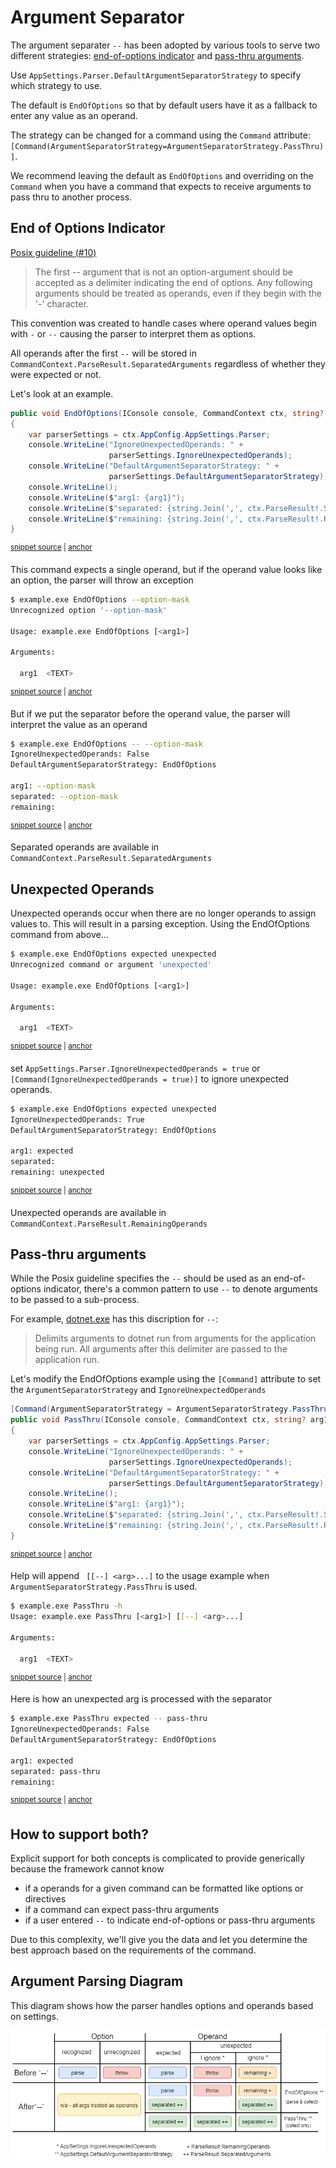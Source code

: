 # Argument Separator

The argument separater `--` has been adopted by various tools to serve two different strategies: [end-of-options indicator](#end-of-options-indicator) and [pass-thru arguments](#pass-thru-arguments).

Use `AppSettings.Parser.DefaultArgumentSeparatorStrategy` to specify which strategy to use.

The default is `EndOfOptions` so that by default users have it as a fallback to enter any value as an operand.

The strategy can be changed for a command using the `Command` attribute: `[Command(ArgumentSeparatorStrategy=ArgumentSeparatorStrategy.PassThru)]`.

We recommend leaving the default as `EndOfOptions` and overriding on the `Command` when you have a command that expects to receive arguments to pass thru to another process.

## End of Options Indicator

[Posix guideline (#10)](https://pubs.opengroup.org/onlinepubs/9699919799/basedefs/V1_chap12.html#tag_12_02) 

> The first -- argument that is not an option-argument should be accepted as a delimiter indicating the end of options. Any following arguments should be treated as operands, even if they begin with the '-' character.

This convention was created to handle cases where operand values begin with `-` or `--` causing the parser to interpret them as options.

All operands after the first ` -- ` will be stored in `CommandContext.ParseResult.SeparatedArguments` regardless of whether they were expected or not.

Let's look at an example.

<!-- snippet: argument_separator_end_of_options -->
<a id='snippet-argument_separator_end_of_options'></a>
```cs
public void EndOfOptions(IConsole console, CommandContext ctx, string? arg1)
{
    var parserSettings = ctx.AppConfig.AppSettings.Parser;
    console.WriteLine("IgnoreUnexpectedOperands: " + 
                      parserSettings.IgnoreUnexpectedOperands);
    console.WriteLine("DefaultArgumentSeparatorStrategy: " + 
                      parserSettings.DefaultArgumentSeparatorStrategy);
    console.WriteLine();
    console.WriteLine($"arg1: {arg1}");
    console.WriteLine($"separated: {string.Join(',', ctx.ParseResult!.SeparatedArguments)}");
    console.WriteLine($"remaining: {string.Join(',', ctx.ParseResult!.RemainingOperands)}");
}
```
<sup><a href='https://github.com/bilal-fazlani/commanddotnet/blob/master/CommandDotNet.DocExamples/Arguments/Values/Argument_Separator.cs#L19-L32' title='Snippet source file'>snippet source</a> | <a href='#snippet-argument_separator_end_of_options' title='Start of snippet'>anchor</a></sup>
<!-- endSnippet -->

This command expects a single operand, but if the operand value looks like an option, the parser will throw an exception

<!-- snippet: argument_separator_end_of_options_option_mask_no_separator -->
<a id='snippet-argument_separator_end_of_options_option_mask_no_separator'></a>
```bash
$ example.exe EndOfOptions --option-mask
Unrecognized option '--option-mask'

Usage: example.exe EndOfOptions [<arg1>]

Arguments:

  arg1  <TEXT>
```
<sup><a href='https://github.com/bilal-fazlani/commanddotnet/blob/master/CommandDotNet.DocExamples/BashSnippets/argument_separator_end_of_options_option_mask_no_separator.bash#L1-L10' title='Snippet source file'>snippet source</a> | <a href='#snippet-argument_separator_end_of_options_option_mask_no_separator' title='Start of snippet'>anchor</a></sup>
<!-- endSnippet -->

But if we put the separator before the operand value, the parser will interpret the value as an operand

<!-- snippet: argument_separator_end_of_options_option_mask_separator -->
<a id='snippet-argument_separator_end_of_options_option_mask_separator'></a>
```bash
$ example.exe EndOfOptions -- --option-mask
IgnoreUnexpectedOperands: False
DefaultArgumentSeparatorStrategy: EndOfOptions

arg1: --option-mask
separated: --option-mask
remaining:
```
<sup><a href='https://github.com/bilal-fazlani/commanddotnet/blob/master/CommandDotNet.DocExamples/BashSnippets/argument_separator_end_of_options_option_mask_separator.bash#L1-L9' title='Snippet source file'>snippet source</a> | <a href='#snippet-argument_separator_end_of_options_option_mask_separator' title='Start of snippet'>anchor</a></sup>
<!-- endSnippet -->


Separated operands are available in `CommandContext.ParseResult.SeparatedArguments`

## Unexpected Operands

Unexpected operands occur when there are no longer operands to assign values to. This will result in a parsing exception. Using the EndOfOptions command from above...

<!-- snippet: argument_separator_end_of_options_unexpected_operand -->
<a id='snippet-argument_separator_end_of_options_unexpected_operand'></a>
```bash
$ example.exe EndOfOptions expected unexpected
Unrecognized command or argument 'unexpected'

Usage: example.exe EndOfOptions [<arg1>]

Arguments:

  arg1  <TEXT>
```
<sup><a href='https://github.com/bilal-fazlani/commanddotnet/blob/master/CommandDotNet.DocExamples/BashSnippets/argument_separator_end_of_options_unexpected_operand.bash#L1-L10' title='Snippet source file'>snippet source</a> | <a href='#snippet-argument_separator_end_of_options_unexpected_operand' title='Start of snippet'>anchor</a></sup>
<!-- endSnippet -->

set `AppSettings.Parser.IgnoreUnexpectedOperands = true` or `[Command(IgnoreUnexpectedOperands = true)]` to ignore unexpected operands.

<!-- snippet: argument_separator_end_of_options_unexpected_operand_ignored -->
<a id='snippet-argument_separator_end_of_options_unexpected_operand_ignored'></a>
```bash
$ example.exe EndOfOptions expected unexpected
IgnoreUnexpectedOperands: True
DefaultArgumentSeparatorStrategy: EndOfOptions

arg1: expected
separated: 
remaining: unexpected
```
<sup><a href='https://github.com/bilal-fazlani/commanddotnet/blob/master/CommandDotNet.DocExamples/BashSnippets/argument_separator_end_of_options_unexpected_operand_ignored.bash#L1-L9' title='Snippet source file'>snippet source</a> | <a href='#snippet-argument_separator_end_of_options_unexpected_operand_ignored' title='Start of snippet'>anchor</a></sup>
<!-- endSnippet -->

Unexpected operands are available in `CommandContext.ParseResult.RemainingOperands`

## Pass-thru arguments

While the Posix guideline specifies the `--` should be used as an end-of-options indicator, there's a common pattern
to use `--` to denote arguments to be passed to a sub-process. 

For example, [dotnet.exe](https://docs.microsoft.com/en-us/dotnet/core/tools/dotnet-run#options) has this discription for `--`:

> Delimits arguments to dotnet run from arguments for the application being run. All arguments after this delimiter are passed to the application run.

Let's modify the EndOfOptions example using the `[Command]` attribute to set the `ArgumentSeparatorStrategy` and `IgnoreUnexpectedOperands`

<!-- snippet: argument_separator_pass_thru -->
<a id='snippet-argument_separator_pass_thru'></a>
```cs
[Command(ArgumentSeparatorStrategy = ArgumentSeparatorStrategy.PassThru)]
public void PassThru(IConsole console, CommandContext ctx, string? arg1)
{
    var parserSettings = ctx.AppConfig.AppSettings.Parser;
    console.WriteLine("IgnoreUnexpectedOperands: " +
                      parserSettings.IgnoreUnexpectedOperands);
    console.WriteLine("DefaultArgumentSeparatorStrategy: " +
                      parserSettings.DefaultArgumentSeparatorStrategy);
    console.WriteLine();
    console.WriteLine($"arg1: {arg1}");
    console.WriteLine($"separated: {string.Join(',', ctx.ParseResult!.SeparatedArguments)}");
    console.WriteLine($"remaining: {string.Join(',', ctx.ParseResult!.RemainingOperands)}");
}
```
<sup><a href='https://github.com/bilal-fazlani/commanddotnet/blob/master/CommandDotNet.DocExamples/Arguments/Values/Argument_Separator.cs#L34-L48' title='Snippet source file'>snippet source</a> | <a href='#snippet-argument_separator_pass_thru' title='Start of snippet'>anchor</a></sup>
<!-- endSnippet -->

Help will append ` [[--] <arg>...]` to the usage example when `ArgumentSeparatorStrategy.PassThru` is used.

<!-- snippet: argument_separator_pass_thru_help -->
<a id='snippet-argument_separator_pass_thru_help'></a>
```bash
$ example.exe PassThru -h
Usage: example.exe PassThru [<arg1>] [[--] <arg>...]

Arguments:

  arg1  <TEXT>
```
<sup><a href='https://github.com/bilal-fazlani/commanddotnet/blob/master/CommandDotNet.DocExamples/BashSnippets/argument_separator_pass_thru_help.bash#L1-L8' title='Snippet source file'>snippet source</a> | <a href='#snippet-argument_separator_pass_thru_help' title='Start of snippet'>anchor</a></sup>
<!-- endSnippet -->

Here is how an unexpected arg is processed with the separator

<!-- snippet: argument_separator_pass_thru_option_mask_separator -->
<a id='snippet-argument_separator_pass_thru_option_mask_separator'></a>
```bash
$ example.exe PassThru expected -- pass-thru
IgnoreUnexpectedOperands: False
DefaultArgumentSeparatorStrategy: EndOfOptions

arg1: expected
separated: pass-thru
remaining:
```
<sup><a href='https://github.com/bilal-fazlani/commanddotnet/blob/master/CommandDotNet.DocExamples/BashSnippets/argument_separator_pass_thru_option_mask_separator.bash#L1-L9' title='Snippet source file'>snippet source</a> | <a href='#snippet-argument_separator_pass_thru_option_mask_separator' title='Start of snippet'>anchor</a></sup>
<!-- endSnippet -->

## How to support both?

Explicit support for both concepts is complicated to provide generically because the framework cannot know

* if a operands for a given command can be formatted like options or directives
* if a command can expect pass-thru arguments 
* if a user entered `--` to indicate end-of-options or pass-thru arguments

Due to this complexity, we'll give you the data and let you determine the best approach based on the requirements of the command.

## Argument Parsing Diagram

This diagram shows how the parser handles options and operands based on settings.

![Argument Parse Behavior](./../diagrams/ArgumentParseBehavior.png)
